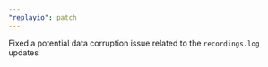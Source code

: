 ```yaml
---
"replayio": patch
---
```


Fixed a potential data corruption issue related to the `recordings.log` updates
